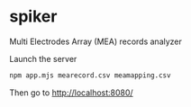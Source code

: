 # spiker
Multi Electrodes Array (MEA) records analyzer

Launch the server

```bash
npm app.mjs mearecord.csv meamapping.csv
```

Then go to [http://localhost:8080/](http://localhost:8080/)